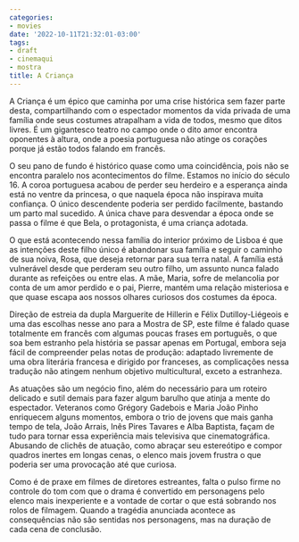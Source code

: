 ```yaml
---
categories:
- movies
date: '2022-10-11T21:32:01-03:00'
tags:
- draft
- cinemaqui
- mostra
title: A Criança
---
```


A Criança é um épico que caminha por uma crise histórica sem fazer parte desta, compartilhando com o espectador momentos da vida privada de uma família onde seus costumes atrapalham a vida de todos, mesmo que ditos livres. É um gigantesco teatro no campo onde o dito amor encontra oponentes à altura, onde a poesia portuguesa não atinge os corações porque já estão todos falando em francês.

O seu pano de fundo é histórico quase como uma coincidência, pois não se encontra paralelo nos acontecimentos do filme. Estamos no início do século 16. A coroa portuguesa acabou de perder seu herdeiro e a esperança ainda está no ventre da princesa, o que naquela época não inspirava muita confiança. O único descendente poderia ser perdido facilmente, bastando um parto mal sucedido. A única chave para desvendar a época onde se passa o filme é que Bela, o protagonista, é uma criança adotada.

O que está acontecendo nessa família do interior próximo de Lisboa é que as intenções deste filho único é abandonar sua família e seguir o caminho de sua noiva, Rosa, que deseja retornar para sua terra natal. A família está vulnerável desde que perderam seu outro filho, um assunto nunca falado durante as refeições ou entre elas. A mãe, Maria, sofre de melancolia por conta de um amor perdido e o pai, Pierre, mantém uma relação misteriosa e que quase escapa aos nossos olhares curiosos dos costumes da época.

Direção de estreia da dupla Marguerite de Hillerin e Félix Dutilloy-Liégeois e uma das escolhas nesse ano para a Mostra de SP, este filme é falado quase totalmente em francês com algumas poucas frases em português, o que soa bem estranho pela história se passar apenas em Portugal, embora seja fácil de compreender pelas notas de produção: adaptado livremente de uma obra literária francesa e dirigido por franceses, as complicações nessa tradução não atingem nenhum objetivo multicultural, exceto a estranheza.

As atuações são um negócio fino, além do necessário para um roteiro delicado e sutil demais para fazer algum barulho que atinja a mente do espectador. Veteranos como Grégory Gadebois e Maria João Pinho enriquecem alguns momentos, embora o trio de jovens que mais ganha tempo de tela, João Arrais, Inês Pires Tavares e Alba Baptista, façam de tudo para tornar essa experiência mais televisiva que cinematográfica. Abusando de clichês de atuação, como abraçar seu estereótipo e compor quadros inertes em longas cenas, o elenco mais jovem frustra o que poderia ser uma provocação até que curiosa.

Como é de praxe em filmes de diretores estreantes, falta o pulso firme no controle do tom com que o drama é convertido em personagens pelo elenco mais inexperiente e a vontade de cortar o que está sobrando nos rolos de filmagem. Quando a tragédia anunciada acontece as consequências não são sentidas nos personagens, mas na duração de cada cena de conclusão.
